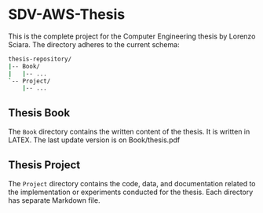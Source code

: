 # SDV-AWS-Thesis

This is the complete project for the Computer Engineering thesis by Lorenzo Sciara. The directory adheres to the current schema:

```bash
thesis-repository/
|-- Book/
|   |-- ...
`-- Project/
    |-- ...
```
## Thesis Book

The `Book` directory contains the written content of the thesis. It is written in LATEX. The last update version is on Book/thesis.pdf 

## Thesis Project

The `Project` directory contains the code, data, and documentation related to the implementation or experiments conducted for the thesis. Each directory has separate Markdown file.